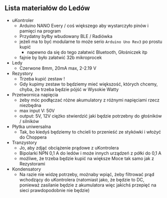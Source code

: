 ## Lista materiałów do Ledów
- uKontroler
  - Arduino NANO Every / coś większego aby wystarczyło pinów i pamięci na program
  - Przydatny byłby wbudowany BLE / Radiówka
  - jeżeli ma to być modularne to może serio `Arduino Uno Rev3` po prostu kupić
    - napewno da się do tego załatwić Bluetooth, Głośniczek itp
  - fajnie by było załatwić 32b mikroprocek
- Ledy
  - Czerwone 8mm, 20mA max, 2-2.19 V
- Rezystory 
  - Trzeba kupić zestaw ! 
  - Gdy kupimy zestaw to będziemy mieć większość, których chcemy, chyba, że trzeba będzie pójść w Wysokie Watty
- Przetwornica napięcia
  - żeby móc podłączać różne akumulatory z różnymi napięciami rzecz niezbędna
  - max input V: 50V
  - output: 5V, 12V ciężko stwierdzić jaki będzie potrzebny do głośników / silników
- Płytka uniwersalna
  - Tak, bo kiedyś będziemy to chcieli to przenieść ze stykówki i włożyć do Choppera
- Tranzystory 
  - Jo, aby zdjąć obciążenie prądowe z uKontrolera
  - Bipolarki NPN 0,1 A do ledów i może innych urządzeń z półki do 0,1 A 
  - możliwe, że trzeba będzie kupić na większe Moce tak samo jak z Rezystorami
- Kondensatory
  - Na razie nie widzę potrzeby, możnaby wpiąć, żeby filtrować prąd wchodzący do uKontrolera (natomiast jako, że będzie to DC, ponieważ zasilanie będzie z akumulatora więc jakichś przepięć na sieci prawdopodobnie nie będzie)

